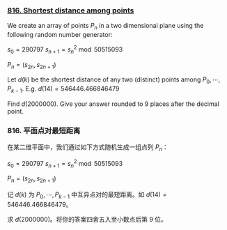 ### [816. Shortest distance among points](https://pe.xiaoyaowudi.com/problem=816)

We create an array of points $P_n$ in a two dimensional plane using the following random number generator:

$s_0=290797$
$s_{n+1}={s_n}^2 \bmod 50515093$

$P_n=(s_{2n},s_{2n+1})$

Let $d(k)$  be the shortest distance of any two (distinct) points among $P_0, \cdots, P_{k - 1}$.
E.g. $d(14)=546446.466846479$

Find $d(2000000)$. Give your answer rounded to 9 places after the decimal point.

### 816. 平面点对最短距离

在某二维平面中，我们通过如下方式随机生成一组点列 $P_n$：

$s_0=290797$
$s_{n+1}={s_n}^2 \bmod 50515093$

$P_n=(s_{2n},s_{2n+1})$

记 $d(k)$ 为 $P_0, \cdots, P_{k - 1}$ 中互异点对的最短距离。如 $d(14)=546446.466846479$。

求 $d(2000000)$。将你的答案四舍五入至小数点后第 9 位。
